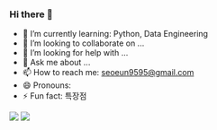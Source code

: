 ### Hi there 👋

- 🌱 I’m currently learning: Python, Data Engineering
- 👯 I’m looking to collaborate on ...
- 🤔 I’m looking for help with ...
- 💬 Ask me about ...
- 📫 How to reach me: seoeun9595@gmail.com
- 😄 Pronouns: 
- ⚡ Fun fact: 특장점

<img src="https://img.shields.io/badge/Python-3776AB?style=flat-square&logo=Python&logoColor=white"/>
<img src="https://img.shields.io/badge/R-276DC3?style=flat-square&logo=R&logoColor=white"/>

